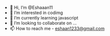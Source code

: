- 👋 Hi, I’m @Eshaaan11
- 👀 I’m interested in codimg
- 🌱 I’m currently learning javascript
- 💞️ I’m looking to collaborate on ...
- 📫 How to reach me - eshaan1233@gmail.com

<!---
Eshaaan11/Eshaaan11 is a ✨ special ✨ repository because its `README.md` (this file) appears on your GitHub profile.
You can click the Preview link to take a look at your changes.
--->
